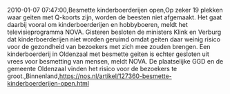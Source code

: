 2010-01-07 07:47:00,Besmette kinderboerderijen open,Op zeker 19 plekken waar geiten met Q-koorts zijn, worden de beesten niet afgemaakt. Het gaat daarbij vooral om kinderboerderijen en hobbyboeren, meldt het televisieprogramma NOVA. Gisteren besloten de ministers Klink en Verburg dat kinderboerderijen niet worden geruimd omdat geiten daar weinig risico voor de gezondheid van bezoekers met zich mee zouden brengen. Een kinderboerderij in Oldenzaal met besmette geiten is echter gesloten uit vrees voor besmetting van mensen, meldt NOVA. De plaatselijke GGD en de gemeente Oldenzaal vinden het risico voor de bezoekers te groot.,Binnenland,https://nos.nl/artikel/127360-besmette-kinderboerderijen-open.html